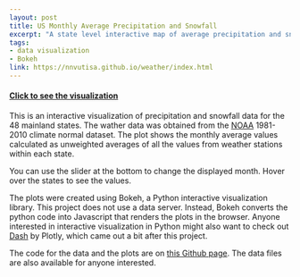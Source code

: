 ```yaml
---
layout: post
title: US Monthly Average Precipitation and Snowfall
excerpt: "A state level interactive map of average precipitation and snowfall using the Python package Bokeh"
tags:
- data visualization 
- Bokeh
link: https://nnvutisa.github.io/weather/index.html
---
```


#### [Click to see the visualization](https://nnvutisa.github.io/weather/)

This is an interactive visualization of precipitation and snowfall data for the 48 mainland states. The wather data was obtained from the [NOAA](https://www.ncdc.noaa.gov/cdo-web/) 1981-2010 climate normal dataset. The plot shows the monthly average values calculated as unweighted averages of all the values from weather stations within each state. 

You can use the slider at the bottom to change the displayed month. Hover over the states to see the values. 

The plots were created using Bokeh, a Python interactive visualization library. This project does not use a data server. Instead, Bokeh converts the python code into Javascript that renders the plots in the browser. Anyone interested in interactive visualization in Python might also want to check out [Dash](https://plot.ly/products/dash/) by Plotly, which came out a bit after this project. 

The code for the data and the plots are on [this Github page](https://github.com/nnvutisa/weather). The data files are also available for anyone interested. 
